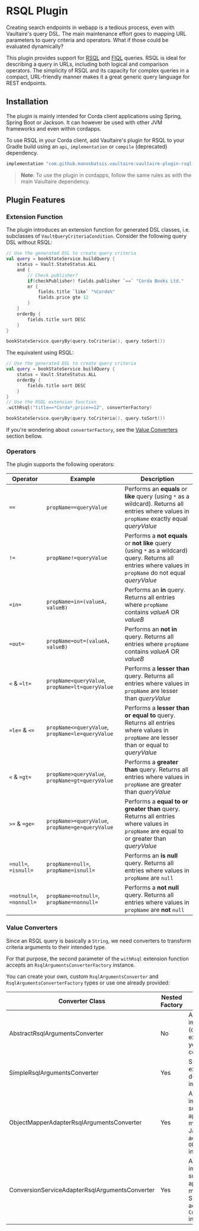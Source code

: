 
# RSQL Plugin

Creating search endpoints in webapp is a tedious process, 
even with Vaultaire's query DSL. The main maintenance effort 
goes to mapping URL parameters to query criteria and operators. 
What if those could be evaluated dynamically?

This plugin provides support for 
[RSQL](https://www.baeldung.com/rest-api-search-language-rsql-fiql) 
and [FIQL](https://tools.ietf.org/html/draft-nottingham-atompub-fiql-00) 
queries. RSQL is ideal for describing a query in URLs, including 
both logical and comparison operators. The simplicity of RSQL and its 
capacity for complex queries in a compact, URL-friendly manner makes 
it a great generic query language for REST endpoints.

## Installation

The plugin is mainly intended for Corda client applications using 
Spring, Spring Boot or Jackson. It can however be used with other 
JVM frameworks and even within cordapps.

To use RSQL in your Corda client, add Vaultaire's plugin for RSQL 
to your Gradle build using an `api`, `implementation` or `compile` 
(deprecated) dependency.

```groovy
implementation "com.github.manosbatsis.vaultaire:vaultaire-plugin-rsql:$vaultaire_version"
```

> __Note__: To use the plugin in cordapps, follow the same rules 
> as with the main Vaiultaire dependency.

## Plugin Features

### Extension Function

The plugin introduces an extension function for generated DSL classes, 
i.e. subclasses of `VaultQueryCriteriaCondition`. Consider 
the following query DSL without RSQL:

```kotlin
// Use the generated DSL to create query criteria
val query = bookStateService.buildQuery {
    status = Vault.StateStatus.ALL
    and {
    	// Check publisher?
        if(checkPublisher) fields.publisher `==` "Corda Books Ltd."
        or {
            fields.title `like` "%Corda%"
            fields.price gte 12
        }
    }
    orderBy {
        fields.title sort DESC
    }
}

bookStateService.queryBy(query.toCriteria(), query.toSort())
```

The equivalent using RSQL:


```kotlin
// Use the generated DSL to create query criteria
val query = bookStateService.buildQuery {
    status = Vault.StateStatus.ALL
    orderBy {
        fields.title sort DESC
    }
}
// Use the RSQL extension function
.withRsql("title==*Corda*;price>=12", converterFactory)

bookStateService.queryBy(query.toCriteria(), query.toSort())
```

If you're wondering about `converterFactory`, see the 
[Value Converters](#value-converters) section bellow.

### Operators

The plugin supports the following operators:

| Operator | Example | Description |
|----------|---------|-------------|
| `==`     | `propName==queryValue` | Performs an **equals** or **like** query (using `*` as a wildcard). Returns all entries  where values in `propName` exactly equal *queryValue* |  
| `!=`     | `propName!=queryValue` | Performs a **not equals** or **not like** query (using `*` as a wildcard) query. Returns all entries  where values in `propName` do not equal *queryValue* |
| `=in=`   | `propName=in=(valueA, valueB)` | Performs an **in** query. Returns all entries  where `propName` contains *valueA* OR *valueB* |
| `=out=`   | `propName=out=(valueA, valueB)` | Performs an **not in** query. Returns all entries  where `propName` contains *valueA* OR *valueB* |
| `<` & `=lt=` | `propName<queryValue`, `propName=lt=queryValue` | Performs a **lesser than** query. Returns all entries  where values in `propName` are lesser than *queryValue* |
| `=le=` & `<=` | `propName<=queryValue`, `propName=le=queryValue` | Performs a **lesser than or equal to** query. Returns all entries  where values in `propName` are lesser than or equal to *queryValue* |
| `<` & `=gt=` | `propName>queryValue`, `propName=gt=queryValue` | Performs a **greater than** query. Returns all entries  where values in `propName` are greater than *queryValue* |
| `>=` & `=ge=` | `propName>=queryValue`, `propName=ge=queryValue` | Performs a **equal to or greater than** query. Returns all entries  where values in `propName` are equal to or greater than *queryValue* |
| `=null=`, `=isnull=` | `propName=null=`, `propName=isnull=` | Performs an **is null** query. Returns all entries  where values in `propName` are `null`
| `=notnull=`, `=nonnull=` | `propName=notnull=`, `propName=nonnull=` | Performs a **not null** query. Returns all entries  where values in `propName` are __not__ `null`


### Value Converters

Since an RSQL query is basically a `String`, we need converters to 
transform criteria arguments to their intended type.

For that purpose, the second parameter of the `withRsql` extension function 
accepts an `RsqlArgumentsConverterFactory` instance.

You can create your own, custom `RsqlArgumentsConverter` 
and `RsqlArgumentsConverterFactory` types or use one already provided:

| Converter Class                                	| Nested Factory 	| Description                                                                                                              	|
|------------------------------------------------	|----------------	|--------------------------------------------------------------------------------------------------------------------------	|
| AbstractRsqlArgumentsConverter                 	| No             	| Abstract base implementation, (optionally) extend to create your custom converter                                        	|
| SimpleRsqlArgumentsConverter                   	| Yes            	| Simple, extensible, dependency-free  implementation                                                                      	|
| ObjectMapperAdapterRsqlArgumentsConverter      	| Yes            	| An implementation suitable for applications that make use of Jackson. Used as adapter for an `ObjectMapper` instance.    	|
| ConversionServiceAdapterRsqlArgumentsConverter 	| Yes            	| An implementation suitable for applications that make use of Spring. Used as adapter for a `ConversionService` instance. 	|


